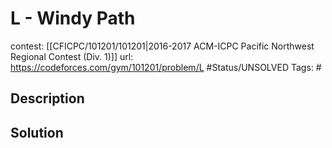 # L - Windy Path

contest: [[CFICPC/101201/101201|2016-2017 ACM-ICPC Pacific Northwest Regional Contest (Div. 1)]]
url: https://codeforces.com/gym/101201/problem/L
#Status/UNSOLVED
Tags: #

## Description

## Solution

